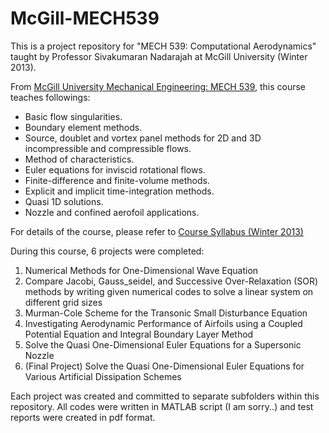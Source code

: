 # McGill-MECH539

This is a project repository for "MECH 539: Computational Aerodynamics" taught by Professor Sivakumaran Nadarajah at McGill University (Winter 2013).

From [McGill University Mechanical Engineering: MECH 539](https://www.mcgill.ca/study/2015-2016/courses/mech-539), this course teaches followings:

- Basic flow singularities.
- Boundary element methods. 
- Source, doublet and vortex panel methods for 2D and 3D incompressible and compressible flows. 
- Method of characteristics. 
- Euler equations for inviscid rotational flows. 
- Finite-difference and finite-volume methods. 
- Explicit and implicit time-integration methods. 
- Quasi 1D solutions. 
- Nozzle and confined aerofoil applications.

For details of the course, please refer to [Course Syllabus (Winter 2013)](https://github.com/chanwooyang/McGill-MECH539/blob/master/SyllabusMECH539.pdf)

During this course, 6 projects were completed:

1. Numerical Methods for One-Dimensional Wave Equation
2. Compare Jacobi, Gauss_seidel, and Successive Over-Relaxation (SOR) methods by writing given numerical codes to solve a linear system on different grid sizes
3. Murman-Cole Scheme for the Transonic Small Disturbance Equation
4. Investigating Aerodynamic Performance of Airfoils using a Coupled Potential Equation and Integral Boundary Layer Method
5. Solve the Quasi One-Dimensional Euler Equations for a Supersonic Nozzle 
6. (Final Project) Solve the Quasi One-Dimensional Euler Equations for Various Artificial Dissipation Schemes

Each project was created and committed to separate subfolders within this repository. All codes were written in MATLAB script (I am sorry..) and test reports were created in pdf format.
